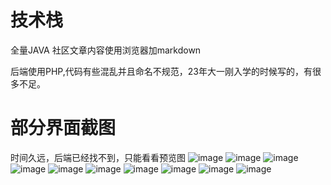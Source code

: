 # 技术栈

全量JAVA 社区文章内容使用浏览器加markdown

后端使用PHP,代码有些混乱并且命名不规范，23年大一刚入学的时候写的，有很多不足。

# 部分界面截图

时间久远，后端已经找不到，只能看看预览图
![image](https://github.com/user-attachments/assets/009fb84a-48dd-43e6-b1a3-d0ab68b98539)
![image](https://github.com/user-attachments/assets/d64445fb-968b-4bfd-adcb-b1143f7b5a75)
![image](https://github.com/user-attachments/assets/7a89e898-e0fd-48df-8162-10722dcc1c4a)
![image](https://github.com/user-attachments/assets/b87661d5-3230-439f-8805-83f4d59dcc68)
![image](https://github.com/user-attachments/assets/5995c20b-3a94-46d3-b8e8-cc9bba839302)
![image](https://github.com/user-attachments/assets/bd7a12db-187d-4d77-a7f9-7dfe3a0b684d)
![image](https://github.com/user-attachments/assets/7eea8f06-bde5-4a30-8b57-238b2e932773)
![image](https://github.com/user-attachments/assets/f9947f02-3500-4738-b2d8-4dba63c31316)
![image](https://github.com/user-attachments/assets/90377779-3f84-49b6-afdc-a62c6dc89ba9)
![image](https://github.com/user-attachments/assets/0de62e33-28e7-4b97-b1b0-2c5926198b3c)
